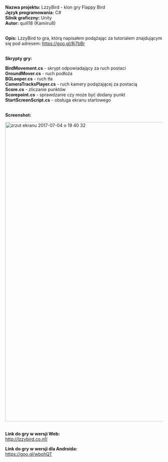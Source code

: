 <b>Nazwa projektu:</b> LzzyBird - klon gry Flappy Bird <br/>
<b>Język programowania:</b> C# <br/>
<b>Silnik graficzny:</b> Unity <br/>
<b>Autor:</b> quill18 (Kamiiru8)<br/><br/>

<b>Opis:</b> LzzyBird to gra, którą napisałem podążając za tutorialem znajdującym się pod adresem: https://goo.gl/8j7bBr<br/><br/>

<b>Skrypty gry:</b><br/>

<b>BirdMovement.cs</b> - skrypt odpowiadający za ruch postaci<br/>
<b>GroundMover.cs</b> - ruch podłoża <br/>
<b>BGLooper.cs</b> - ruch tła<br/>
<b>CameraTracksPlayer.cs</b> - ruch kamery podążającej za postacią<br/>
<b>Score.cs</b> - zliczanie punktów<br/>
<b>Scorepoint.cs</b> - sprawdzanie czy może być dodany punkt<br/>
<b>StartScreenScript.cs</b> - obsługa ekranu startowego<br/></br>

<b>Screenshot:</b><br/>

<img width="958" alt="zrzut ekranu 2017-07-04 o 19 40 32" src="https://user-images.githubusercontent.com/29763402/27839356-e4c7f2c6-60f0-11e7-83b9-beba5ead3d30.png"><br/><br/>

<b>Link do gry w wersji Web:</b><br/>
http://lzzybird.co.nf/<br/>

<b>Link do gry w wersji dla Androida:</b><br/>
https://goo.gl/wbohQT
